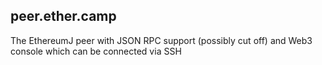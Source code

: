## peer.ether.camp

The EthereumJ peer with JSON RPC support (possibly cut off) and
Web3 console which can be connected via SSH 
